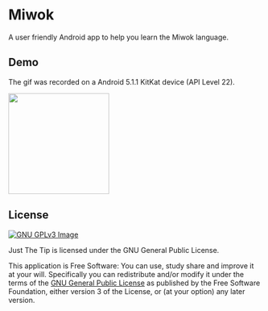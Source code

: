 # Miwok
A user friendly Android app to help you learn the Miwok language.
## Demo
The gif was recorded on a Android 5.1.1 KitKat device (API Level 22).

[<img src="http://i.imgur.com/0nvfTj1.gif" width=200>](http://i.imgur.com/0nvfTj1.gif)

## License
[![GNU GPLv3 Image](https://www.gnu.org/graphics/gplv3-127x51.png)](http://www.gnu.org/licenses/gpl-3.0.en.html)  

Just The Tip is licensed under the GNU General Public License.

This application is Free Software: You can use, study share and improve it at your
will. Specifically you can redistribute and/or modify it under the terms of the
[GNU General Public License](https://www.gnu.org/licenses/gpl.html) as
published by the Free Software Foundation, either version 3 of the License, or
(at your option) any later version.
